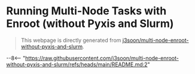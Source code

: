 # Running Multi-Node Tasks with Enroot (without Pyxis and Slurm)

> This webpage is directly generated from [j3soon/multi-node-enroot-without-pyxis-and-slurm](https://github.com/j3soon/multi-node-enroot-without-pyxis-and-slurm).

--8<-- "https://raw.githubusercontent.com/j3soon/multi-node-enroot-without-pyxis-and-slurm/refs/heads/main/README.md:2"
